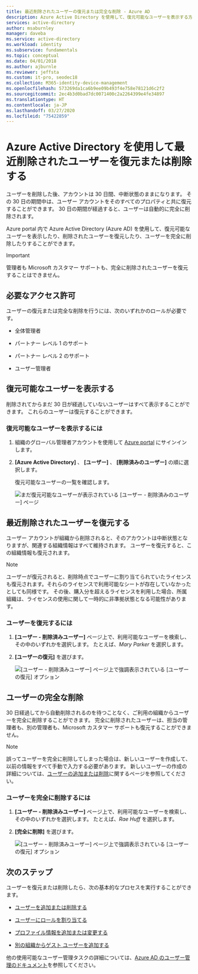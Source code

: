 ```yaml
---
title: 最近削除されたユーザーの復元または完全な削除 - Azure AD
description: Azure Active Directory を使用して、復元可能なユーザーを表示する方法、削除されたユーザーを復元する方法、およびユーザーを完全に削除する方法。
services: active-directory
author: msaburnley
manager: daveba
ms.service: active-directory
ms.workload: identity
ms.subservice: fundamentals
ms.topic: conceptual
ms.date: 04/01/2018
ms.author: ajburnle
ms.reviewer: jeffsta
ms.custom: it-pro, seodec18
ms.collection: M365-identity-device-management
ms.openlocfilehash: 573269da1ca6b9ee09b493f4e758e78121d6c2f2
ms.sourcegitcommit: 2ec4b3d0bad7dc0071400c2a2264399e4fe34897
ms.translationtype: HT
ms.contentlocale: ja-JP
ms.lasthandoff: 03/27/2020
ms.locfileid: "75422859"
---
```

# <a name="restore-or-remove-a-recently-deleted-user-using-azure-active-directory"></a>Azure Active Directory を使用して最近削除されたユーザーを復元または削除する
ユーザーを削除した後、アカウントは 30 日間、中断状態のままになります。 その 30 日の期間中は、ユーザー アカウントをそのすべてのプロパティと共に復元することができます。 30 日の期間が経過すると、ユーザーは自動的に完全に削除されます。

Azure portal 内で Azure Active Directory (Azure AD) を使用して、復元可能なユーザーを表示したり、削除されたユーザーを復元したり、ユーザーを完全に削除したりすることができます。

>[!Important]
>管理者も Microsoft カスタマー サポートも、完全に削除されたユーザーを復元することはできません。

## <a name="required-permissions"></a>必要なアクセス許可
ユーザーの復元または完全な削除を行うには、次のいずれかのロールが必要です。

- 全体管理者

- パートナー レベル 1 のサポート

- パートナー レベル 2 のサポート

- ユーザー管理者

## <a name="view-your-restorable-users"></a>復元可能なユーザーを表示する
削除されてからまだ 30 日が経過していないユーザーはすべて表示することができます。 これらのユーザーは復元することができます。

### <a name="to-view-your-restorable-users"></a>復元可能なユーザーを表示するには
1. 組織のグローバル管理者アカウントを使用して [Azure portal](https://portal.azure.com/) にサインインします。

2. **[Azure Active Directory]** 、 **[ユーザー]** 、 **[削除済みのユーザー]** の順に選択します。

    復元可能なユーザーの一覧を確認します。

    ![まだ復元可能なユーザーが表示されている [ユーザー - 削除済みのユーザー] ページ](media/active-directory-users-restore/users-deleted-users-view-restorable.png)

## <a name="restore-a-recently-deleted-user"></a>最近削除されたユーザーを復元する

ユーザー アカウントが組織から削除されると、そのアカウントは中断状態となりますが、関連する組織情報はすべて維持されます。 ユーザーを復元すると、この組織情報も復元されます。

> [!Note]
> ユーザーが復元されると、削除時点でユーザーに割り当てられていたライセンスも復元されます。それらのライセンスで利用可能なシートが存在していなかったとしても同様です。 その後、購入分を超えるライセンスを利用した場合、所属組織は、ライセンスの使用に関して一時的に非準拠状態となる可能性があります。

### <a name="to-restore-a-user"></a>ユーザーを復元するには
1. **[ユーザー - 削除済みユーザー]** ページ上で、利用可能なユーザーを検索し、その中のいずれかを選択します。 たとえば、_Mary Parker_ を選択します。

2. **[ユーザーの復元]** を選びます。

    ![[ユーザー - 削除済みユーザー] ページ上で強調表示されている [ユーザーの復元] オプション](media/active-directory-users-restore/users-deleted-users-restore-user.png)

## <a name="permanently-delete-a-user"></a>ユーザーの完全な削除
30 日経過してから自動削除されるのを待つことなく、ご利用の組織からユーザーを完全に削除することができます。 完全に削除されたユーザーは、担当の管理者も、別の管理者も、Microsoft カスタマー サポートも復元することができません。

>[!Note]
>誤ってユーザーを完全に削除してしまった場合は、新しいユーザーを作成して、以前の情報をすべて手動で入力する必要があります。 新しいユーザーの作成の詳細については、[ユーザーの追加または削除](add-users-azure-active-directory.md)に関するページを参照してください。

### <a name="to-permanently-delete-a-user"></a>ユーザーを完全に削除するには

1. **[ユーザー - 削除済みユーザー]** ページ上で、利用可能なユーザーを検索し、その中のいずれかを選択します。 たとえば、_Rae Huff_ を選択します。

2. **[完全に削除]** を選びます。

    ![[ユーザー - 削除済みユーザー] ページ上で強調表示されている [ユーザーの復元] オプション](media/active-directory-users-restore/users-deleted-users-permanent-delete-user.png)

## <a name="next-steps"></a>次のステップ
ユーザーを復元または削除したら、次の基本的なプロセスを実行することができます。

- [ユーザーを追加または削除する](add-users-azure-active-directory.md)

- [ユーザーにロールを割り当てる](active-directory-users-assign-role-azure-portal.md)

- [プロファイル情報を追加または変更する](active-directory-users-profile-azure-portal.md)

- [別の組織からゲスト ユーザーを追加する](../b2b/what-is-b2b.md)

他の使用可能なユーザー管理タスクの詳細については、[Azure AD のユーザー管理のドキュメント](../users-groups-roles/index.yml)を参照してください。
